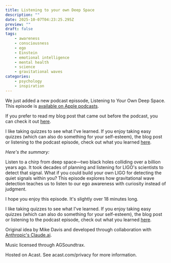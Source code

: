 ```yaml
---
title: Listening to your own Deep Space
description: ""
date: 2025-10-07T04:23:25.295Z
preview: ""
draft: false
tags:
    - awareness
    - consciousness
    - ego
    - Einstein
    - emotional intelligence
    - mental health
    - science
    - gravitational waves
categories:
    - psychology
    - inspiration
---
```

We just added a new podcast epissode, Listening to Your Own Deep Space. This episode is [available on Apple podcasts](https://podcasts.apple.com/us/podcast/listening-to-your-own-deep-space/id1765332412?i=1000730448543).

If you prefer to read my blog post that came out before the podcast, you can check it out [here](https://worldwidestew.com/blog/2025-09-05-listening-to-your-own-deep-space/). 

I like taking quizzes to see what I've learned. If you enjoy taking easy quizzes (which can also do something for your self-esteem), the blog post or listening to the podcast episode, check out what you learned [here](https://forms.gle/FukYQvUCKW9fwADr7). 

*Here's the summary:*

Listen to a chirp from deep space—two black holes colliding over a billion years ago. It took decades of planning and listening for LIGO's scientists to detect that signal. What if you could build your own LIGO for detecting the quiet signals within you? This episode explores how gravitational wave detection teaches us to listen to our ego awareness with curiosity instead of judgment.

I hope you enjoy this episode. It's slightly over 18 minutes long. 

I like taking quizzes to see what I've learned. If you enjoy taking easy quizzes (which can also do something for your self-esteem), the blog post or listening to the podcast episode, check out what you learned [here](https://forms.gle/FukYQvUCKW9fwADr7). 

Original idea by Mike Davis and developed through collaboration with [Anthropic's Claude.ai](https://claude.ai). 

Music licensed through AGSoundtrax. 

 Hosted on Acast. See acast.com/privacy for more information.
 